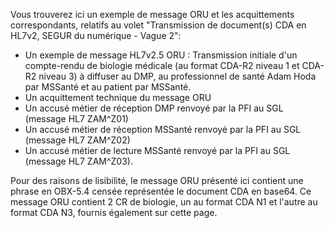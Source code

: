 Vous trouverez ici un exemple de message ORU et les acquittements correspondants, relatifs au volet "Transmission de document(s) CDA en HL7v2, SEGUR du numérique - Vague 2":
- Un exemple de message HL7v2.5 ORU : Transmission initiale d'un compte-rendu de biologie médicale (au format CDA-R2 niveau 1 et CDA-R2 niveau 3) à diffuser au DMP, au professionnel de santé Adam Hoda par MSSanté  et au patient par MSSanté.
- Un acquittement technique du message ORU
- Un accusé métier de réception DMP renvoyé par la PFI au SGL (message HL7 ZAM^Z01)
- Un accusé métier de réception MSSanté renvoyé par la PFI au SGL (message HL7 ZAM^Z02)
- Un accusé métier de lecture MSSanté renvoyé par la PFI au SGL (message HL7 ZAM^Z03).

Pour des raisons de lisibilité, le message ORU présenté ici contient une phrase en OBX-5.4 censée représentée le document CDA en base64.
Ce message ORU contient 2 CR de biologie, un au format CDA N1 et l'autre au format CDA N3, fournis également sur cette page.
